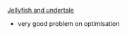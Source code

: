 [Jellyfish and undertale](https://codeforces.com/problemset/problem/1875/A)
- very good problem on optimisation